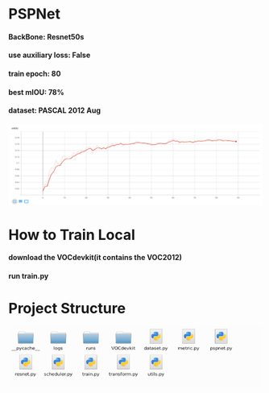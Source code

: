 # PSPNet

#### BackBone: Resnet50s
#### use auxiliary loss: False
#### train epoch: 80
#### best mIOU: 78%
#### dataset: PASCAL 2012 Aug

![mIOU.png](miou.png)


# How to Train Local

#### download the VOCdevkit(it contains the VOC2012)
#### run train.py

# Project Structure

![Project Structure](Structure.png)
